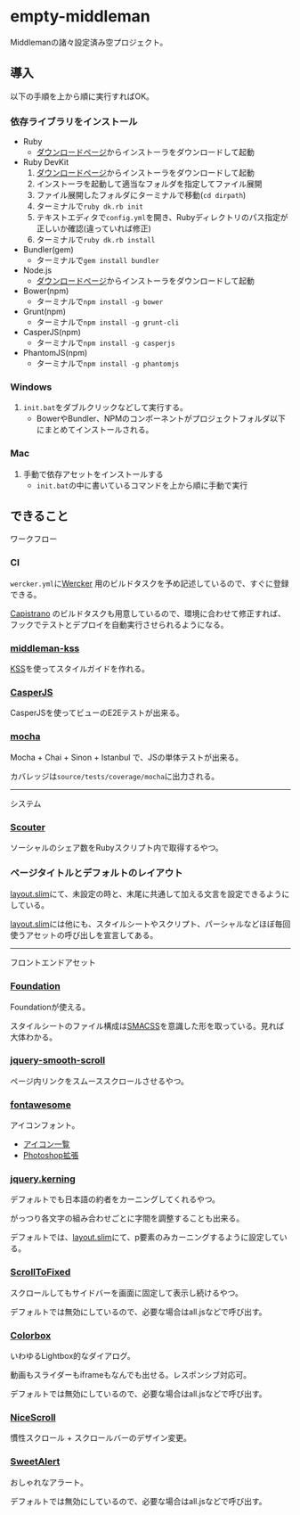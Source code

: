 # empty-middleman

Middlemanの諸々設定済み空プロジェクト。

## 導入

以下の手順を上から順に実行すればOK。

### 依存ライブラリをインストール

+ Ruby
  + [ダウンロードページ](http://rubyinstaller.org)からインストーラをダウンロードして起動
+ Ruby DevKit
  1. [ダウンロードページ](http://rubyinstaller.org)からインストーラをダウンロードして起動
  2. インストーラを起動して適当なフォルダを指定してファイル展開
  3. ファイル展開したフォルダにターミナルで移動(`cd dirpath`)
  4. ターミナルで`ruby dk.rb init`
  5. テキストエディタで`config.yml`を開き、Rubyディレクトリのパス指定が正しいか確認(違っていれば修正)
  6. ターミナルで`ruby dk.rb install`
+ Bundler(gem)
  + ターミナルで`gem install bundler`
+ Node.js
  + [ダウンロードページ](http://nodejs.org)からインストーラをダウンロードして起動
+ Bower(npm)
  + ターミナルで`npm install -g bower`
+ Grunt(npm)
  + ターミナルで`npm install -g grunt-cli`
+ CasperJS(npm)
  + ターミナルで`npm install -g casperjs`
+ PhantomJS(npm)
  + ターミナルで`npm install -g phantomjs`

### Windows

1. `init.bat`をダブルクリックなどして実行する。
    + BowerやBundler、NPMのコンポーネントがプロジェクトフォルダ以下にまとめてインストールされる。

### Mac

1. 手動で依存アセットをインストールする
    + `init.bat`の中に書いているコマンドを上から順に手動で実行


## できること

ワークフロー

### CI

 `wercker.yml`に[Wercker](wercker.com/) 用のビルドタスクを予め記述しているので、すぐに登録できる。

 [Capistrano](https://github.com/capistrano/capistrano) のビルドタスクも用意しているので、環境に合わせて修正すれば、フックでテストとデプロイを自動実行させられるようになる。

### [middleman-kss](https://github.com/Darep/middleman-kss)

[KSS](http://kss-node.github.io/kss-node/)を使ってスタイルガイドを作れる。

### [CasperJS](http://casperjs.org)

CasperJSを使ってビューのE2Eテストが出来る。

### [mocha](https://github.com/mochajs/mocha)

Mocha + Chai + Sinon + Istanbul で、JSの単体テストが出来る。

カバレッジは`source/tests/coverage/mocha`に出力される。

---

システム

### [Scouter](https://github.com/morizyun/scouter)

ソーシャルのシェア数をRubyスクリプト内で取得するやつ。

### ページタイトルとデフォルトのレイアウト

[layout.slim](https://github.com/2YY/empty-middleman/blob/master/source/layouts/layout.slim)にて、未設定の時と、末尾に共通して加える文言を設定できるようにしている。

[layout.slim](https://github.com/2YY/empty-middleman/blob/master/source/layouts/layout.slim)には他にも、スタイルシートやスクリプト、パーシャルなどほぼ毎回使うアセットの呼び出しを宣言してある。

---

フロントエンドアセット

### [Foundation](http://foundation.zurb.com)

Foundationが使える。

スタイルシートのファイル構成は[SMACSS](https://smacss.com)を意識した形を取っている。見れば大体わかる。

### [jquery-smooth-scroll](https://github.com/kswedberg/jquery-smooth-scroll)

ページ内リンクをスムーススクロールさせるやつ。

### [fontawesome](http://fortawesome.github.io/Font-Awesome/)

アイコンフォント。

+ [アイコン一覧](http://fortawesome.github.io/Font-Awesome/icons/)
+ [Photoshop拡張](http://creativedo.co/FontAwesomePS)

### [jquery.kerning](https://github.com/KarappoInc/jquery.kerning.js)

デフォルトでも日本語の約者をカーニングしてくれるやつ。

がっつり各文字の組み合わせごとに字間を調整することも出来る。

デフォルトでは、[layout.slim](https://github.com/2YY/empty-middleman/blob/master/source/layouts/layout.slim)にて、p要素のみカーニングするように設定している。

### [ScrollToFixed](https://github.com/bigspotteddog/ScrollToFixed)

スクロールしてもサイドバーを画面に固定して表示し続けるやつ。

デフォルトでは無効にしているので、必要な場合はall.jsなどで呼び出す。

### [Colorbox](https://github.com/jackmoore/colorbox)

いわゆるLightbox的なダイアログ。

動画もスライダーもiframeもなんでも出せる。レスポンシブ対応可。

デフォルトでは無効にしているので、必要な場合はall.jsなどで呼び出す。

### [NiceScroll](https://github.com/inuyaksa/jquery.nicescroll)

慣性スクロール + スクロールバーのデザイン変更。

### [SweetAlert](https://github.com/t4t5/sweetalert)

おしゃれなアラート。

デフォルトでは無効にしているので、必要な場合はall.jsなどで呼び出す。

